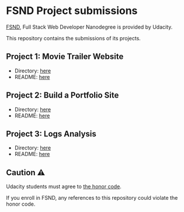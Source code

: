 # FSND Project submissions

[FSND](https://www.udacity.com/course/full-stack-web-developer-nanodegree--nd004), Full Stack Web Developer Nanodegree is provided by Udacity.

This repository contains the submissions of its projects.

## Project 1: Movie Trailer Website
- Directory: [here](https://github.com/k-mats/udacity-fsnd/tree/master/movie-trailer-website)
- README: [here](https://github.com/k-mats/udacity-fsnd/blob/master/movie-trailer-website/README.md)

## Project 2: Build a Portfolio Site
- Directory: [here](https://github.com/k-mats/udacity-fsnd/tree/master/build-portfolio-site)
- README: [here](https://github.com/k-mats/udacity-fsnd/blob/master/build-portfolio-site/README.md)

## Project 3: Logs Analysis
- Directory: [here](https://github.com/k-mats/udacity-fsnd/tree/master/logs-analysis)
- README: [here](https://github.com/k-mats/udacity-fsnd/blob/master/logs-analysis/README.md)

## Caution ⚠️
Udacity students must agree to [the honor code](https://udacity.zendesk.com/hc/en-us/articles/210667103-What-is-the-Udacity-Honor-Code-).

If you enroll in FSND, any references to this repository could violate the honor code.
